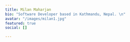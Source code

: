 ```yaml
---
title: Milan Maharjan
bio: "Software Developer based in Kathmandu, Nepal. \n"
avatar: "/images/milan1.jpg"
featured: true
social: []

---
```

